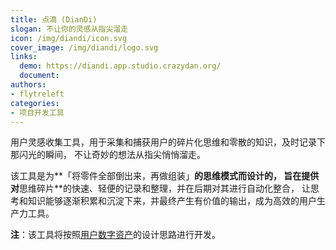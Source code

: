 ```yaml
---
title: 点滴 (DianDi)
slogan: 不让你的灵感从指尖溜走
icon: /img/diandi/icon.svg
cover_image: /img/diandi/logo.svg
links:
  demo: https://diandi.app.studio.crazydan.org/
  document:
authors:
- flytreleft
categories:
- 项目开发工具
---
```


用户灵感收集工具，用于采集和捕获用户的碎片化思维和零散的知识，及时记录下那闪光的瞬间，
不让奇妙的想法从指尖悄悄溜走。

该工具是为**「将零件全部倒出来，再做组装」**的思维模式而设计的，
旨在提供对**思维碎片**的快速、轻便的记录和整理，并在后期对其进行自动化整合，
让思考和知识能够逐渐积累和沉淀下来，并最终产生有价值的输出，成为高效的用户生产力工具。

**注**：该工具将按照[用户数字资产](#用户数字资产)的设计思路进行开发。
<!-- more -->
